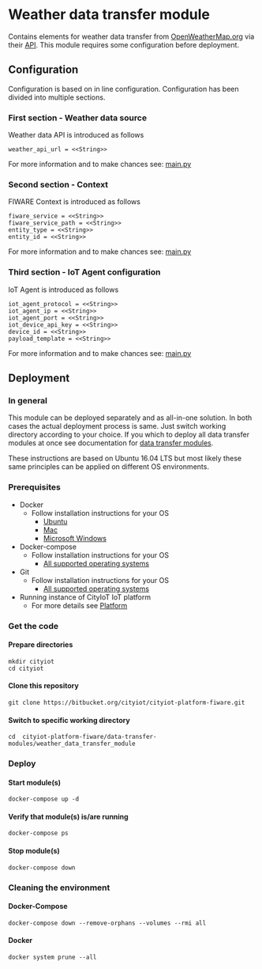 # Weather data transfer module
Contains elements for weather data transfer from [OpenWeatherMap.org](https://openweathermap.org/) via their [API](https://openweathermap.org/current).  This module requires some configuration before deployment.


## Configuration

Configuration is based on in line configuration. Configuration has been divided into multiple sections.

### First section - Weather data source
Weather data API is introduced as follows

    weather_api_url = <<String>>
    
For more information and to make chances see: [main.py](./main.py)

### Second section - Context
FIWARE Context is introduced as follows 

    fiware_service = <<String>>
    fiware_service_path = <<String>>
    entity_type = <<String>>
    entity_id = <<String>>
    
For more information and to make chances see: [main.py](./main.py)

### Third section - IoT Agent configuration
IoT Agent is introduced as follows

    iot_agent_protocol = <<String>>
    iot_agent_ip = <<String>>
    iot_agent_port = <<String>>
    iot_device_api_key = <<String>>
    device_id = <<String>>
    payload_template = <<String>>
    
For more information and to make chances see: [main.py](./main.py)

## Deployment

### In general
This module can be deployed separately and as all-in-one solution. In both cases the actual deployment process is same. Just switch working directory according to your choice. If you which to deploy all data transfer modules at once see documentation for [data transfer modules](../).

These instructions are based on Ubuntu 16.04 LTS but most likely these same principles can be applied on different OS environments.   

### Prerequisites

- Docker
    - Follow installation instructions for your OS
        - [Ubuntu](https://docs.docker.com/install/linux/docker-ce/ubuntu/)
        - [Mac](https://docs.docker.com/docker-for-mac/install/)
        - [Microsoft Windows](https://docs.docker.com/docker-for-windows/install/)
- Docker-compose
    - Follow installation instructions for your OS
        - [All supported operating systems](https://docs.docker.com/compose/install/)
- Git
    - Follow installation instructions for your OS
        - [All supported operating systems](https://git-scm.com/book/en/v2/Getting-Started-Installing-Git)
- Running instance of CityIoT IoT platform
    - For more details see [Platform](../platform) 


### Get the code

#### Prepare directories

    mkdir cityiot
    cd cityiot

#### Clone this repository 

    git clone https://bitbucket.org/cityiot/cityiot-platform-fiware.git
    
    
#### Switch to specific working directory

    cd  cityiot-platform-fiware/data-transfer-modules/weather_data_transfer_module

### Deploy

#### Start module(s)  

    docker-compose up -d

#### Verify that module(s) is/are running  

    docker-compose ps

#### Stop module(s)

    docker-compose down
    
    
### Cleaning the environment

#### Docker-Compose

    docker-compose down --remove-orphans --volumes --rmi all
    
#### Docker

    docker system prune --all
    
    
